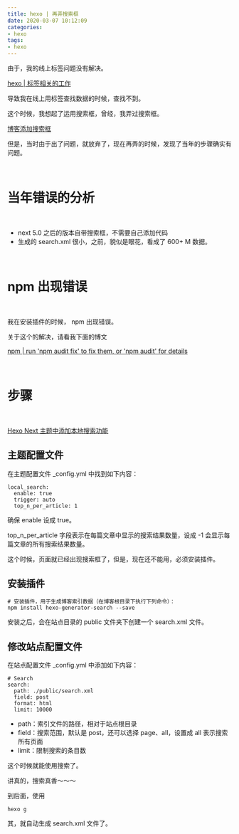 ```yaml
---
title: hexo | 再弄搜索框
date: 2020-03-07 10:12:09
categories:
- hexo
tags:
- hexo
---
```

由于，我的线上标签问题没有解决。

[hexo | 标签相关的工作](https://benpaodewoniu.github.io/2020/03/07/hexo16/)

导致我在线上用标签查找数据的时候，查找不到。

这个时候，我想起了运用搜索框，曾经，我弄过搜索框。

[博客添加搜索框](https://benpaodewoniu.github.io/2018/11/08/hexo1/)

但是，当时由于出了问题，就放弃了，现在再弄的时候，发现了当年的步骤确实有问题。

<!-- more -->

<br/>

# 当年错误的分析

<br/>

- next 5.0 之后的版本自带搜索框，不需要自己添加代码
- 生成的 search.xml 很小，之前，貌似是眼花，看成了 600+ M 数据。

<br/>

# npm 出现错误

<br/>

我在安装插件的时候， npm 出现错误。

关于这个的解决，请看我下面的博文

[npm | run 'npm audit fix' to fix them, or 'npm audit' for details](https://benpaodewoniu.github.io/2020/03/07/npm1/)

<br/>

# 步骤

<br/>

[Hexo Next 主题中添加本地搜索功能](https://blog.csdn.net/lijing742180/article/details/87970909)

## 主题配置文件

在主题配置文件 _config.yml 中找到如下内容：


	local_search:
	  enable: true
	  trigger: auto
	  top_n_per_article: 1

确保 enable 设成 true。

top_n_per_article 字段表示在每篇文章中显示的搜索结果数量，设成 -1 会显示每篇文章的所有搜索结果数量。

这个时候，页面就已经出现搜索框了，但是，现在还不能用，必须安装插件。

## 安装插件

	# 安装插件，用于生成博客索引数据（在博客根目录下执行下列命令）：
	npm install hexo-generator-search --save

安装之后，会在站点目录的 public 文件夹下创建一个 search.xml 文件。

## 修改站点配置文件

在站点配置文件 _config.yml 中添加如下内容：


	# Search 
	search:
	  path: ./public/search.xml
	  field: post
	  format: html
	  limit: 10000

- path：索引文件的路径，相对于站点根目录
- field：搜索范围，默认是 post，还可以选择 page、all，设置成 all 表示搜索所有页面
- limit：限制搜索的条目数

这个时候就能使用搜索了。

讲真的，搜索真香～～～

到后面，使用

	hexo g

其，就自动生成 search.xml 文件了。